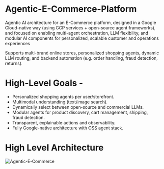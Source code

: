 # Agentic-E-Commerce-Platform

Agentic AI architecture for an E-Commerce platform, designed in a Google Cloud-native way (using GCP services + open-source agent frameworks), and focused on enabling multi-agent orchestration, LLM flexibility, and modular AI components for personalized, scalable customer and operations experiences

Supports multi-brand online stores, personalized shopping agents, dynamic LLM routing, and backend automation (e.g. order handling, fraud detection, returns).

# High-Level Goals -

- Personalized shopping agents per user/storefront.
- Multimodal understanding (text/image search).
- Dynamically select between open-source and commercial LLMs.
- Modular agents for product discovery, cart management, shipping, fraud detection.
- Transparent, explainable actions and observability.
- Fully Google-native architecture with OSS agent stack.

# High Level Architecture

![Agentic-E-Commerce](https://github.com/user-attachments/assets/45f2c705-1c44-49aa-92d8-71e8dc0377b8)
